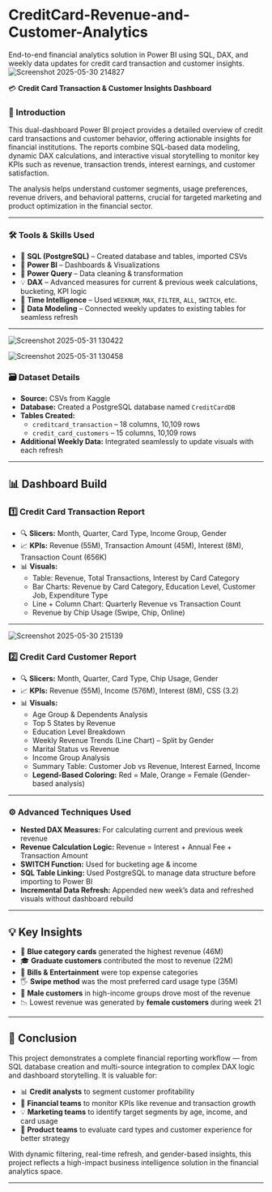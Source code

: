 # CreditCard-Revenue-and-Customer-Analytics
End-to-end financial analytics solution in Power BI using SQL, DAX, and weekly data updates for credit card transaction and customer insights.
![Screenshot 2025-05-30 214827](https://github.com/user-attachments/assets/38a8b4a5-90c9-49fa-afc7-561b279dc3e8)



 💳 **Credit Card Transaction & Customer Insights Dashboard**

### 📌 Introduction

This dual-dashboard Power BI project provides a detailed overview of credit card transactions and customer behavior, offering actionable insights for financial institutions. The reports combine SQL-based data modeling, dynamic DAX calculations, and interactive visual storytelling to monitor key KPIs such as revenue, transaction trends, interest earnings, and customer satisfaction.

The analysis helps understand customer segments, usage preferences, revenue drivers, and behavioral patterns, crucial for targeted marketing and product optimization in the financial sector.

---

### 🛠 Tools & Skills Used

- 🧮 **SQL (PostgreSQL)** – Created database and tables, imported CSVs
- 🔗 **Power BI** – Dashboards & Visualizations
- 🔧 **Power Query** – Data cleaning & transformation
- 💡 **DAX** – Advanced measures for current & previous week calculations, bucketing, KPI logic
- 📅 **Time Intelligence** – Used `WEEKNUM`, `MAX`, `FILTER`, `ALL`, `SWITCH`, etc.
- 🧠 **Data Modeling** – Connected weekly updates to existing tables for seamless refresh
---
![Screenshot 2025-05-31 130422](https://github.com/user-attachments/assets/130ec998-058d-4fd6-8f8c-758a13f68dbb)




![Screenshot 2025-05-31 130458](https://github.com/user-attachments/assets/eedbcf14-1df3-4332-91f4-033687fb4bb0)





### 🗃️ Dataset Details

- **Source:** CSVs from  Kaggle
- **Database:** Created a PostgreSQL database named `CreditCardDB`
- **Tables Created:**
  - `creditcard_transaction` – 18 columns, 10,109 rows
  - `credit_card_customers` – 15 columns, 10,109 rows
- **Additional Weekly Data:** Integrated seamlessly to update visuals with each refresh

---

## 📊 Dashboard Build

### 1️⃣ Credit Card Transaction Report

- 🔍 **Slicers:** Month, Quarter, Card Type, Income Group, Gender
- 📈 **KPIs:** Revenue (55M), Transaction Amount (45M), Interest (8M), Transaction Count (656K)
- 📊 **Visuals:**
  - Table: Revenue, Total Transactions, Interest by Card Category
  - Bar Charts: Revenue by Card Category, Education Level, Customer Job, Expenditure Type
  - Line + Column Chart: Quarterly Revenue vs Transaction Count
  - Revenue by Chip Usage (Swipe, Chip, Online)

---
![Screenshot 2025-05-30 215139](https://github.com/user-attachments/assets/69bf0282-e7ef-42ac-ae15-19a0576d2e80)

### 2️⃣ Credit Card Customer Report

- 🔍 **Slicers:** Month, Quarter, Card Type, Chip Usage, Gender
- 📈 **KPIs:** Revenue (55M), Income (576M), Interest (8M), CSS (3.2)
- 📊 **Visuals:**
  - Age Group & Dependents Analysis
  - Top 5 States by Revenue
  - Education Level Breakdown
  - Weekly Revenue Trends (Line Chart) – Split by Gender
  - Marital Status vs Revenue
  - Income Group Analysis
  - Summary Table: Customer Job vs Revenue, Interest Earned, Income
  - **Legend-Based Coloring:** Red = Male, Orange = Female (Gender-based analysis)

---

### ⚙️ Advanced Techniques Used

- **Nested DAX Measures:** For calculating current and previous week revenue
- **Revenue Calculation Logic:** Revenue = Interest + Annual Fee + Transaction Amount
- **SWITCH Function:** Used for bucketing age & income
- **SQL Table Linking:** Used PostgreSQL to manage data structure before importing to Power BI
- **Incremental Data Refresh:** Appended new week’s data and refreshed visuals without dashboard rebuild

---

## 💡 Key Insights

- 🔵 **Blue category cards** generated the highest revenue (46M)
- 🎓 **Graduate customers** contributed the most to revenue (22M)
- 🧾 **Bills & Entertainment** were top expense categories
- 🖐 **Swipe method** was the most preferred card usage type (35M)
- 🔴 **Male customers** in high-income groups drove most of the revenue
- 📉 Lowest revenue was generated by **female customers** during week 21

---

## 🧾 Conclusion

This project demonstrates a complete financial reporting workflow — from SQL database creation and multi-source integration to complex DAX logic and dashboard storytelling. It is valuable for:

- 📊 **Credit analysts** to segment customer profitability
- 🏦 **Financial teams** to monitor KPIs like revenue and transaction growth
- 💡 **Marketing teams** to identify target segments by age, income, and card usage
- 🔄 **Product teams** to evaluate card types and customer experience for better strategy

With dynamic filtering, real-time refresh, and gender-based insights, this project reflects a high-impact business intelligence solution in the financial analytics space.

---
